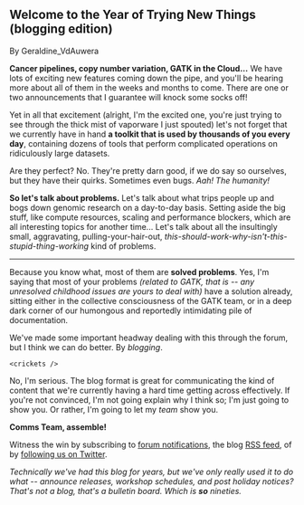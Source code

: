 ## Welcome to the Year of Trying New Things (blogging edition)

By Geraldine_VdAuwera

<p><strong>Cancer pipelines, copy number variation, GATK in the Cloud...</strong> We have lots of exciting new features coming down the pipe, and you'll be hearing more about all of them in the weeks and months to come. There are one or two announcements that I guarantee will knock some socks off!</p>

<p>Yet in all that excitement (alright, I'm the excited one, you're just trying to see through the thick mist of vaporware I just spouted) let's not forget that we currently have in hand <strong>a toolkit that is used by thousands of you every day</strong>, containing dozens of tools that perform complicated operations on ridiculously large datasets.</p>

<p>Are they perfect? No. They're pretty darn good, if we do say so ourselves, but they have their quirks. Sometimes even bugs. <em>Aah! The humanity!</em></p>

<p><strong>So let's talk about problems.</strong> Let's talk about what trips people up and bogs down genomic research on a day-to-day basis. Setting aside the big stuff, like compute resources, scaling and performance blockers, which are all interesting topics for another time... Let's talk about all the insultingly small, aggravating, pulling-your-hair-out, <em>this-should-work-why-isn't-this-stupid-thing-working</em> kind of problems.</p>

<hr></hr><p>Because you know what, most of them are <strong>solved problems</strong>. Yes, I'm saying that most of your problems <em>(related to GATK, that is -- any unresolved childhood issues are yours to deal with)</em> have a solution already, sitting either in the collective consciousness of the GATK team, or in a deep dark corner of our humongous and reportedly intimidating pile of documentation.</p>

<p>We've made some important headway dealing with this through the forum, but I think we can do better. By <em>blogging</em>.</p>

<p><code class="code codeInline" spellcheck="false">&lt;crickets /&gt;</code></p>

<p>No, I'm serious. The blog format is great for communicating the kind of content that we're currently having a hard time getting across effectively. If you're not convinced, I'm not going explain why I think so; I'm just going to show you. Or rather, I'm going to let my <em>team</em> show you.</p>

<p><strong>Comms Team, assemble!</strong></p>

<p>Witness the win by subscribing to <a rel="nofollow" href="https://www.broadinstitute.org/gatk/guide/article?id=27">forum notifications</a>, the blog <a rel="nofollow" href="http://gatkforums.broadinstitute.org/gatk/categories/announcements/feed.rss">RSS feed</a>, of by <a rel="nofollow" href="https://twitter.com/gatk_dev">following us on Twitter</a>.</p>

<p><em>Technically we've had this blog for years, but we've only really used it to do what -- announce releases, workshop schedules, and post holiday notices? That's not a blog, that's a bulletin board. Which is <strong>so</strong> nineties.</em></p>
